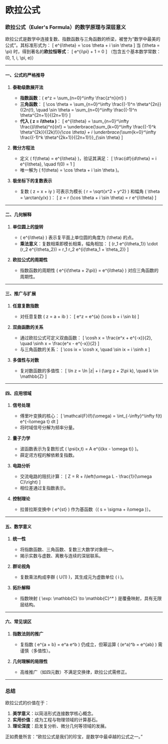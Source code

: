 # 欧拉公式

### **欧拉公式（Euler's Formula）的数学原理与深层意义**

欧拉公式是数学中连接复数、指数函数与三角函数的桥梁，被誉为“数学中最美的公式”。其标准形式为：
\[
e^{i\theta} = \cos \theta + i \sin \theta
\]
当 \(\theta = \pi\) 时，得到著名的**欧拉恒等式**：
\[
e^{i\pi} + 1 = 0
\]
（包含五个基本数学常数：\(0, 1, i, \pi, e\)）

---

#### **一、公式的严格推导**
1. **泰勒级数展开法**
   - **指数函数**：\( e^z = \sum_{n=0}^\infty \frac{z^n}{n!} \)
   - **三角函数**：
     \[
     \cos \theta = \sum_{n=0}^\infty \frac{(-1)^n \theta^{2n}}{(2n)!}, \quad \sin \theta = \sum_{n=0}^\infty \frac{(-1)^n \theta^{2n+1}}{(2n+1)!}
     \]
   - **代入 \( z = i\theta \)**：
     \[
     e^{i\theta} = \sum_{n=0}^\infty \frac{(i\theta)^n}{n!} = \underbrace{\sum_{k=0}^\infty \frac{(-1)^k \theta^{2k}}{(2k)!}}_{\cos \theta} + i \underbrace{\sum_{k=0}^\infty \frac{(-1)^k \theta^{2k+1}}{(2n+1)!}}_{\sin \theta}
     \]

2. **微分方程法**
   - 定义 \( f(\theta) = e^{i\theta} \)，验证其满足：
     \[
     \frac{df}{d\theta} = i e^{i\theta}, \quad f(0) = 1
     \]
   - 唯一解为 \( f(\theta) = \cos \theta + i \sin \theta \)。

3. **极坐标下的复数表示**
   - 复数 \( z = x + iy \) 可表示为模长 \( r = \sqrt{x^2 + y^2} \) 和幅角 \( \theta = \arctan(y/x) \)：
     \[
     z = r (\cos \theta + i \sin \theta) = r e^{i\theta}
     \]

---

#### **二、几何解释**
1. **单位圆上的旋转**
   - \( e^{i\theta} \) 表示复平面上单位圆的角度为 \(\theta\) 的点。
   - **乘法意义**：复数相乘即模长相乘，幅角相加：
     \[
     (r_1 e^{i\theta_1}) \cdot (r_2 e^{i\theta_2}) = r_1 r_2 e^{i(\theta_1 + \theta_2)}
     \]

2. **欧拉公式的周期性**
   - 指数函数的周期性 \( e^{i(\theta + 2\pi)} = e^{i\theta} \) 对应三角函数的周期性。

---

#### **三、推广与扩展**
1. **任意复数指数**
   - 对任意复数 \( z = a + ib \)：
     \[
     e^z = e^{a} (\cos b + i \sin b)
     \]

2. **双曲函数的关系**
   - 通过欧拉公式可定义双曲函数：
     \[
     \cosh x = \frac{e^x + e^{-x}}{2}, \quad \sinh x = \frac{e^x - e^{-x}}{2}
     \]
   - 与三角函数的关系：
     \[
     \cos ix = \cosh x, \quad \sin ix = i \sinh x
     \]

3. **多值性与对数**
   - 复对数函数的多值性：
     \[
     \ln z = \ln |z| + i (\arg z + 2\pi k), \quad k \in \mathbb{Z}
     \]

---

#### **四、应用领域**
1. **信号处理**
   - 傅里叶变换的核心：
     \[
     \mathcal{F}(f)(\omega) = \int_{-\infty}^\infty f(t) e^{-i\omega t} dt
     \]
   - 将时域信号分解为频率分量。

2. **量子力学**
   - 波函数表示为复数形式 \( \psi(x,t) = A e^{i(kx - \omega t)} \)。
   - 薛定谔方程的解依赖复指数。

3. **电路分析**
   - 交流电路的阻抗计算：
     \[
     Z = R + i\left(\omega L - \frac{1}{\omega C}\right)
     \]
   - 相位差通过复指数表示。

4. **控制理论**
   - 拉普拉斯变换中 \( e^{st} \) 作为基函数（\( s = \sigma + i\omega \)）。

---

#### **五、数学意义**
1. **统一性**
   - 将指数函数、三角函数、复数三大数学对象统一。
   - 揭示实数与虚数、离散与连续的深层联系。

2. **群论视角**
   - 复数乘法构成李群 \( U(1) \)，其生成元为虚数单位 \( i \)。

3. **拓扑解释**
   - 指数映射 \( \exp: \mathbb{C} \to \mathbb{C}^* \) 是覆叠映射，具有无限层结构。

---

#### **六、常见误区**
1. **指数法则的推广**
   - 复指数 \( e^{a + b} = e^a e^b \) 仍成立，但幂运算 \( (e^a)^b = e^{ab} \) 需谨慎（多值性）。

2. **几何理解的局限性**
   - 高维推广（如四元数）不满足交换律，欧拉公式需修正。

---

### **总结**
欧拉公式的价值在于：
1. **美学意义**：以简洁形式连接数学核心概念。
2. **实用价值**：成为工程与物理领域的计算基石。
3. **理论深度**：启发复分析、微分几何等领域的发展。

正如费曼所言：“欧拉公式是我们的珍宝，是数学中最卓越的公式之一。”